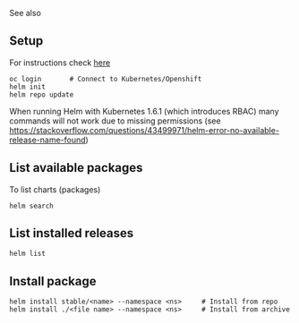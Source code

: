 See also <?add topic='Openshift'?>

## Setup

For instructions check [here](https://docs.helm.sh/using_helm/#quickstart-guide)

    oc login       # Connect to Kubernetes/Openshift
    helm init
    helm repo update

When running Helm with Kubernetes 1.6.1 (which introduces RBAC) many commands will not work due to missing permissions (see https://stackoverflow.com/questions/43499971/helm-error-no-available-release-name-found)

## List available packages

To list charts (packages)

    helm search

## List installed releases

    helm list

## Install package

    helm install stable/<name> --namespace <ns>     # Install from repo
    helm install ./<file name> --namespace <ns>     # Install from archive
